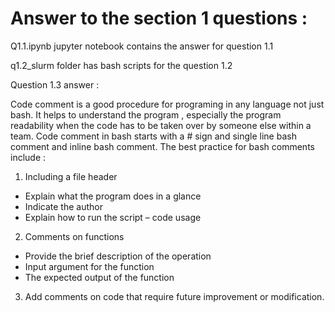 # Answer to the section 1 questions :

Q1.1.ipynb jupyter notebook contains the answer for question 1.1

q1.2_slurm folder has bash scripts for the question 1.2

Question 1.3 answer :

Code comment is a good procedure for programing in any language not just bash. It helps to understand the program , especially the program readability when the code has to be taken over by someone else within a team.
Code comment in bash starts with a # sign and single line bash comment and inline bash comment. The best practice for bash comments include :
1.	Including a file header
-	Explain what the program does in a glance
-	Indicate the author 
-	Explain how to run the script – code usage 
2.	Comments on functions
-	Provide the brief description of the operation
-	Input argument for the function
-	The expected output of the function
3.	Add comments on code that require future improvement or modification.
